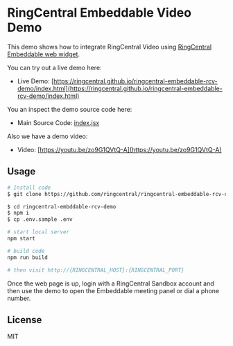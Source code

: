 # RingCentral Embeddable Video Demo

This demo shows how to integrate RingCentral Video using [RingCentral Embeddable web widget](https://github.com/ringcentral/ringcentral-embeddable).

You can try out a live demo here:

* Live Demo: [https://ringcentral.github.io/ringcentral-embeddable-rcv-demo/index.html](https://ringcentral.github.io/ringcentral-embeddable-rcv-demo/index.html)

You an inspect the demo source code here:

* Main Source Code: [index.jsx](src/client/index.jsx)

Also we have a demo video:

* Video: [https://youtu.be/zo9G1QVtQ-A](https://youtu.be/zo9G1QVtQ-A)

## Usage

```bash
# Install code
$ git clone https://github.com/ringcentral/ringcentral-embeddable-rcv-demo

$ cd ringcentral-embddable-rcv-demo
$ npm i
$ cp .env.sample .env

# start local server
npm start

# build code
npm run build

# then visit http://{RINGCENTRAL_HOST}:{RINGCENTRAL_PORT}
```

Once the web page is up, login with a RingCentral Sandbox account and then use the demo to open the Embeddable meeting panel or dial a phone number.

## License

MIT
